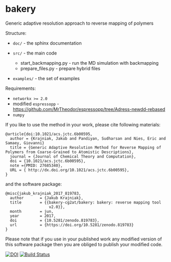 bakery
===========================

Generic adaptive resolution approach to reverse mapping of polymers

Structure:

 - ``doc/``  - the sphinx documentation
 - ``src/``  - the main code

   - start_backmapping.py - run the MD simulation with backmapping
   - prepare_files.py - prepare hybrid files

 - ``examples/`` - the set of examples

Requirements:

 - `networkx >= 2.0`
 - modified `espressopp` - https://github.com/MrTheodor/espressopp/tree/Adress-newdd-rebased
 - `numpy`

If you like to use the method in your work, please cite following materials:

```
@article{doi:10.1021/acs.jctc.6b00595,
  author = {Krajniak, Jakub and Pandiyan, Sudharsan and Nies, Eric and Samaey, Giovanni}
  title = {Generic Adaptive Resolution Method for Reverse Mapping of Polymers from Coarse-Grained to Atomistic Descriptions},
  journal = {Journal of Chemical Theory and Computation},
  doi = {10.1021/acs.jctc.6b00595},
  note ={PMID: 27685340},
  URL = { http://dx.doi.org/10.1021/acs.jctc.6b00595},
}
```

and the software package:

```
@misc{jakub_krajniak_2017_819783,
  author       = {Jakub Krajniak},
  title        = {{bakery-cg2at/bakery: bakery: reverse mapping tool 
                   v2.0}},
  month        = jun,
  year         = 2017,
  doi          = {10.5281/zenodo.819783},
  url          = {https://doi.org/10.5281/zenodo.819783}
}
```

Please note that if you use in your published work any modified version of this software package then you are obliged to
publish your modified code.

[![DOI](https://zenodo.org/badge/DOI/10.5281/zenodo.819783.svg)](https://doi.org/10.5281/zenodo.819783)
[![Build Status](https://travis-ci.org/bakery-cg2at/bakery.svg?branch=devel)](https://travis-ci.org/bakery-cg2at/bakery)
